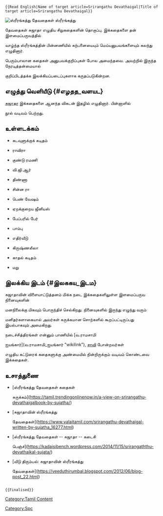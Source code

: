```{=mediawiki}
{{Read English|Name of target article=Srirangathu Devathaigal|Title of target article=Srirangathu Devathaigal}}
```
![ஸ்ரீரங்கத்து தேவதைகள்](ஸ்ரீரங்கத்து_தேவதைகள்.jpg "ஸ்ரீரங்கத்து தேவதைகள்") ஸ்ரீரங்கத்து
தேவதைகள் சுஜாதா எழுதிய சிறுகதைகளின் தொகுப்பு. இக்கதைகளை தன் இளமைப்பருவத்தில்
வாழ்ந்த ஸ்ரீரங்கத்தின் பின்னணியில் கற்பனையையும் மெய்யனுபவங்களையும் கலந்து எழுதினார்.
பெரும்பாலான கதைகள் அனுபவக்குறிப்புகள் போல அமைந்தவை. அவற்றில் இருந்த நேரடித்தன்மையால்
குறிப்பிடத்தக்க இலக்கியப்படைப்புகளாக கருதப்படுகின்றன.

## எழுத்து வெளியீடு {#எழதத_வளயட}

[சுஜாதா](சுஜாதா "wikilink") இக்கதைகளை ஆனந்த விகடன் இதழில் எழுதினார். பின்னாளில்
நூல் வடிவம் பெற்றது.

## உள்ளடக்கம்

-   கடவுளுக்குக் கடிதம்
-   ராவிரா
-   குண்டு ரமணி
-   வி.ஜி.ஆர்
-   திண்ணா
-   சின்ன ரா
-   பெண் வேஷம்
-   ஏறக்குறைய ஜீனியஸ்
-   பேப்பரில் பேர்
-   பாம்பு
-   எதிர்வீடு
-   கிருஷ்ணலீலா
-   காதல் கடிதம்
-   மறு

## இலக்கிய இடம் {#இலககய_இடம}

சுஜாதாவின் விளையாட்டுத்தனம் மிக்க நடை இக்கதைகளிலுள்ள இளமைப்பருவ நினைவுகளின்
மனநிலைக்கு மிகவும் பொருந்திச் செல்கிறது. நினைவுகளில் இருந்து எழுந்து வரும்
மனிதர்களாகையால் அவர்கள் சுருக்கமான சொற்களில் கூறப்பட்டிருப்பது இயல்பாகவும் அமைகிறது.
நடைச்சித்திரங்கள் என்னும் பாணியில் [வ.ராமசாமி
ஐயங்கார்](வ.ராமசாமி_ஐயங்கார் "wikilink"), [சாவி](சாவி "wikilink") போன்றவர்கள்
எழுதிய கட்டுரைக் கதைகளுக்கு அண்மையில் நின்றிருக்கும் வடிவம் கொண்டவை இக்கதைகள்.

## உசாத்துணை

-   [ஸ்ரீரங்கத்து தேவதைகள் கதைகள்
    சுருக்கம்](https://tamil.trendingonlinenow.in/a-view-on-srirangathu-devathaigalbook-by-sujatha/)
-   [சுஜாதாவின் ஸ்ரீரங்கத்து
    தேவதைகள்](https://www.valaitamil.com/srirangathu-devathaigal-written-by-sujatha_16277.html)
-   [ஸ்ரீரங்கத்து தேவதைகள் -- சுஜாதா -- கடைசி
    பெஞ்ச்](https://kadaisibench.wordpress.com/2014/11/15/srirangaththu-devathaikal-sujata/)
-   [வீடு திரும்பல்: சுஜாதாவின் ஸ்ரீரங்கத்து
    தேவதைகள்](https://veeduthirumbal.blogspot.com/2012/06/blog-post_22.html)

```{=mediawiki}
{{Finalised}}
```
[Category:Tamil Content](Category:Tamil_Content "wikilink")
[Category:Spc](Category:Spc "wikilink")
